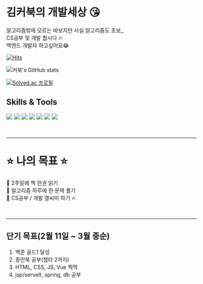# 김커북의 개발세상 :kissing_heart:

알고리즘밖에 모르는 바보지만 사실 알고리즘도 초보,, <br>
CS공부 및 개발 합시다 :fire: <br>
백엔드 개발자 하고싶어요:joy: <br>

[![Hits](https://hits.seeyoufarm.com/api/count/incr/badge.svg?url=https%3A%2F%2Fgithub.com%2Frkarud1234%2Fhit-counter&count_bg=%23FFE1E1&title_bg=%23656565&icon=&icon_color=%23E7E7E7&title=hits&edge_flat=false)](https://hits.seeyoufarm.com)



![커북's GitHub stats](https://github-readme-stats.vercel.app/api?username=rkarud1234&show_icons=true&theme=dracula)

[![Solved.ac
프로필](http://mazassumnida.wtf/api/v2/generate_badge?boj=rkarud1234)](https://solved.ac/rkarud1234)



## Skills & Tools

<img src="https://img.shields.io/badge/Java-007396?style=flat-square&logo=Java&logoColor=white"/></a>
<img src="https://img.shields.io/badge/Spring Boot-6DB33F?style=flat-square&logo=Spring Boot&logoColor=white"/></a>
<img src="https://img.shields.io/badge/Eclipse IDE-2C2255?style=flat-square&logo=Eclipse IDE&logoColor=white"/></a>
<img src="https://img.shields.io/badge/IntelliJ IDEA-000000?style=flat-square&logo=IntelliJ IDEA&logoColor=white"/></a>
<img src="https://img.shields.io/badge/Visual Studio Code-007ACC?style=flat-square&logo=Visual Studio Code&logoColor=white"/></a>
<img src="https://img.shields.io/badge/HTML5-E34F26?style=flat-square&logo=HTML5&logoColor=white"/></a>
<img src="https://img.shields.io/badge/CSS3-1572B6?style=flat-square&logo=CSS3&logoColor=white"/></a>

<br>

-----------------------------------
# :star: 나의 목표 :star:
 :sunflower: 2주일에 책 한권 읽기<br>
 :sunflower: 알고리즘 하루에 한 문제 풀기 <br>
 :sunflower: CS공부 / 개발 열씨미 하기 :fire:

<br>

-----------------------------------
## 단기 목표(2월 11일 ~ 3월 중순)
1. 백준 골드1 달성
2. 종만북 공부(챕터 2까지)
4. HTML, CSS, JS, Vue 찍먹
5. jsp/servelt, spring, db 공부
